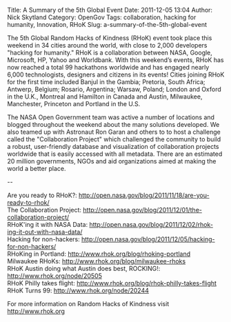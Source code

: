 Title: A Summary of the 5th Global Event
Date: 2011-12-05 13:04
Author: Nick Skytland
Category: OpenGov
Tags: collaboration, hacking for humanity, Innovation, RHoK
Slug: a-summary-of-the-5th-global-event

The 5th Global Random Hacks of Kindness (RHoK) event took place this
weekend in 34 cities around the world, with close to 2,000 developers
"hacking for humanity." RHoK is a collaboration between NASA, Google,
Microsoft, HP, Yahoo and Worldbank. With this weekend’s events, RHoK has
now reached a total 99 hackathons worldwide and has engaged nearly 6,000
technologists, designers and citizens in its events! Cities joining RHoK
for the first time included Banjul in the Gambia; Pretoria, South
Africa; Antwerp, Belgium; Rosario, Argentina; Warsaw, Poland; London and
Oxford in the U.K., Montreal and Hamilton in Canada and Austin,
Milwaukee, Manchester, Princeton and Portland in the U.S.

The NASA Open Government team was active a number of locations and
blogged throughout the weekend about the many solutions developed. We
also teamed up with Astronaut Ron Garan and others to to host a
challenge called the "Collaboration Project" which challenged the
community to build a robust, user-friendly database and visualization of
collaboration projects worldwide that is easily accessed with all
metadata. There are an estimated 20 million governments, NGOs and aid
organizations aimed at making the world a better place.

--

Are you ready to RHoK?:
<http://open.nasa.gov/blog/2011/11/18/are-you-ready-to-rhok/>  
The Collaboration Project:
<http://open.nasa.gov/blog/2011/12/01/the-collaboration-project/>  
RHoK'ing it with NASA Data:
[http://open.nasa.gov/blog/2011/12/02/rhok-ing-it-out-with-nasa-data/  
][] Hacking for non-hackers:
<http://open.nasa.gov/blog/2011/12/05/hacking-for-non-hackers/>  
RHoKing in Portland: <http://www.rhok.org/blog/rhoking-portland>  
Milwaukee RHoKs: <http://www.rhok.org/blog/milwaukee-rhoks>  
RHoK Austin doing what Austin does best, ROCKING!:
<http://www.rhok.org/node/20505>  
RHoK Philly takes flight:
<http://www.rhok.org/blog/rhok-philly-takes-flight>  
RHoK Turns 99: <http://www.rhok.org/node/20244>

For more information on Random Hacks of Kindness visit
<http://www.rhok.org>

  [http://open.nasa.gov/blog/2011/12/02/rhok-ing-it-out-with-nasa-data/  
 ]: http://open.nasa.gov/blog/2011/12/02/rhok-ing-it-out-with-nasa-data/%20
